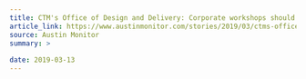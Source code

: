 ```yaml
---
title: CTM's Office of Design and Delivery: Corporate workshops should not be awful
article_link: https://www.austinmonitor.com/stories/2019/03/ctms-office-of-design-and-delivery-corporate-workshops-should-not-be-awful/
source: Austin Monitor
summary: >
  
date: 2019-03-13
---
```

